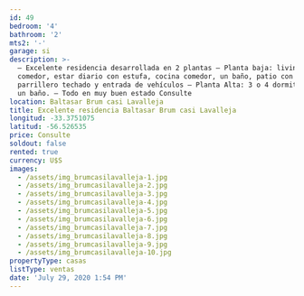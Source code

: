 ```yaml
---
id: 49
bedroom: '4'
bathroom: '2'
mts2: '-'
garage: si
description: >-
  – Excelente residencia desarrollada en 2 plantas – Planta baja: living
  comedor, estar diario con estufa, cocina comedor, un baño, patio con
  parrillero techado y entrada de vehículos – Planta Alta: 3 o 4 dormitorios y
  un baño. – Todo en muy buen estado Consulte
location: Baltasar Brum casi Lavalleja
title: Excelente residencia Baltasar Brum casi Lavalleja
longitud: -33.3751075
latitud: -56.526535
price: Consulte
soldout: false
rented: true
currency: U$S
images:
  - /assets/img_brumcasilavalleja-1.jpg
  - /assets/img_brumcasilavalleja-2.jpg
  - /assets/img_brumcasilavalleja-3.jpg
  - /assets/img_brumcasilavalleja-4.jpg
  - /assets/img_brumcasilavalleja-5.jpg
  - /assets/img_brumcasilavalleja-6.jpg
  - /assets/img_brumcasilavalleja-7.jpg
  - /assets/img_brumcasilavalleja-8.jpg
  - /assets/img_brumcasilavalleja-9.jpg
  - /assets/img_brumcasilavalleja-10.jpg
propertyType: casas
listType: ventas
date: 'July 29, 2020 1:54 PM'
---
```


